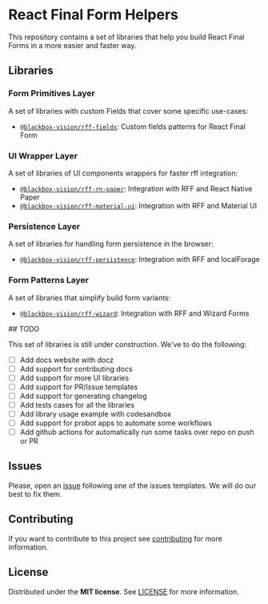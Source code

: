 # React Final Form Helpers

This repository contains a set of libraries that help you build React Final Forms in a more easier and faster way.

## Libraries

### Form Primitives Layer

A set of libraries with custom Fields that cover some specific use-cases:

- [`@blackbox-vision/rff-fields`](https://github.com/BlackBoxVision/react-final-form-helpers/blob/master/packages/rff-fields/README.md): Custom fields patterns for React Final Form

### UI Wrapper Layer

A set of libraries of UI components wrappers for faster rff integration:

- [`@blackbox-vision/rff-rn-paper`](https://github.com/BlackBoxVision/react-final-form-helpers/blob/master/packages/rff-rn-paper/README.md): Integration with RFF and React Native Paper
- [`@blackbox-vision/rff-material-ui`](https://github.com/BlackBoxVision/react-final-form-helpers/blob/master/packages/rff-material-ui/README.md): Integration with RFF and Material UI

### Persistence Layer

A set of libraries for handling form persistence in the browser:

- [`@blackbox-vision/rff-persistence`](https://github.com/BlackBoxVision/react-final-form-helpers/blob/master/packages/rff-persistence/README.md): Integration with RFF and localForage

### Form Patterns Layer

A set of libraries that simplify build form variants:

- [`@blackbox-vision/rff-wizard`](https://github.com/BlackBoxVision/react-final-form-helpers/blob/master/packages/rff-wizard/README.md): Integration with RFF and Wizard Forms

## TODO

This set of libraries is still under construction. We've to do the following:

- [ ] Add docs website with docz
- [ ] Add support for contributing docs
- [ ] Add support for more UI libraries
- [ ] Add support for PR/Issue templates
- [ ] Add support for generating changelog
- [ ] Add tests cases for all the libraries
- [ ] Add library usage example with codesandbox
- [ ] Add support for probot apps to automate some workflows
- [ ] Add github actions for automatically run some tasks over repo on push or PR

## Issues

Please, open an [issue](https://github.com/BlackBoxVision/styled-animation/issues) following one of the issues templates. We will do our best to fix them.

## Contributing

If you want to contribute to this project see [contributing](https://github.com/BlackBoxVision/styled-animation/blob/master/CONTRIBUTING.md) for more information.

## License

Distributed under the **MIT license**. See [LICENSE](https://github.com/BlackBoxVision/styled-animation/blob/master/LICENSE) for more information.
